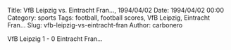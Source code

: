 Title: VfB Leipzig vs. Eintracht Fran…, 1994/04/02
Date: 1994/04/02 00:00
Category: sports
Tags: football, football scores, VfB Leipzig, Eintracht Fran…
Slug: vfb-leipzig-vs-eintracht-fran
Author: carbonero


VfB Leipzig 1 - 0 Eintracht Fran…
